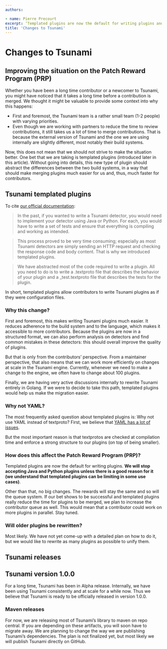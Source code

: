 ```yaml
---
authors:

- name: Pierre Precourt
excerpt: ‘Templated plugins are now the default for writing plugins and making the reward program more efficient.'
title: 'Changes to Tsunami'
---
```


# Changes to Tsunami

## Improving the situation on the Patch Reward Program (PRP)

Whether you have been a long time contributor or a newcomer to Tsunami, you
might have noticed that it takes a long time before a contribution is merged. We
thought it might be valuable to provide some context into why this happens:

-   First and foremost, the Tsunami team is a rather small team (1-2 people)
    with varying priorities.
-   Even though we are working with partners to reduce the time to review
    contributions, it still takes us a lot of time to merge contributions. That
    is because the external version of Tsunami and the one we are using
    internally are slightly different, most notably their build systems.

Now, this does not mean that we should not strive to make the situation better.
One bet that we are taking is templated plugins (introduced later in this
article). Without going into details, this new type of plugin should abstract
the differences between the two build systems, in a way that should make merging
plugins much easier for us and, thus, much faster for contributors.

## Tsunami templated plugins

To cite
[our official documentation](https://google.github.io/tsunami-security-scanner/howto/new-detector/templated/00-getting-started):

> In the past, if you wanted to write a Tsunami detector, you would need to
> implement your detector using Java or Python. For each, you would have to
> write a set of tests and ensure that everything is compiling and working as
> intended.

> This process proved to be very time consuming; especially as most Tsunami
> detectors are simply sending an HTTP request and checking the response code
> and body content. That is why we introduced templated plugins.

> We have abstracted most of the code required to write a plugin. All you need
> to do is to write a .textproto file that describes the behavior of your plugin
> and a _test.textproto file that describes the tests for the plugin.

In short, templated plugins allow contributors to write Tsunami plugins as if
they were configuration files.

### Why this change?

First and foremost, this makes writing Tsunami plugins much easier. It reduces
adherence to the build system and to the language, which makes it accessible to
more contributors. Because the plugins are now in a structured format, we can
also perform analysis on detectors and find common mistakes in these detectors:
this should overall improve the quality of plugins.

But that is only from the contributors’ perspective. From a maintainer
perspective, that also means that we can work more efficiently on changes at
scale in the Tsunami engine. Currently, whenever we need to make a change to the
engine, we often have to change about 100 plugins.

Finally, we are having very active discussions internally to rewrite Tsunami
entirely in Golang. If we were to decide to take this path, templated plugins
would help us make the migration easier.

### Why not YAML?

The most frequently asked question about templated plugins is: Why not use YAML
instead of textproto? First, we believe that
[YAML has a lot of issues](https://ruudvanasseldonk.com/2023/01/11/the-yaml-document-from-hell).

But the most important reason is that textprotos are checked at compilation time
and enforce a strong structure to our plugins (on top of being smaller).

### How does this affect the Patch Reward Program (PRP)?

Templated plugins are now the default for writing plugins. **We will stop
accepting Java and Python plugins unless there is a good reason for it (we
understand that templated plugins can be limiting in some use cases)**.

Other than that, no big changes. The rewards will stay the same and so will the
queue system. If our bet shows to be successful and templated plugins really
reduce the time for plugins to be merged, we plan to increase the contributor
queue as well. This would mean that a contributor could work on more plugins in
parallel. Stay tuned.

### Will older plugins be rewritten?

Most likely. We have not yet come-up with a detailed plan on how to do it, but
we would like to rewrite as many plugins as possible to unify them.

## Tsunami releases

## Tsunami version 1.0.0

For a long time, Tsunami has been in Alpha release. Internally, we have been
using Tsunami consistently and at scale for a while now. Thus we believe that
Tsunami is ready to be officially released in version 1.0.0.

### Maven releases

For now, we are releasing most of Tsunami’s library to maven on repo central. If
you are depending on these artifacts, you will soon have to migrate away. We are
planning to change the way we are publishing Tsunami’s dependencies. The plan is
not finalized yet, but most likely we will publish Tsunami directly on GitHub.
